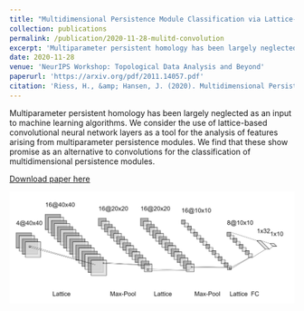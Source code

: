 ```yaml
---
title: "Multidimensional Persistence Module Classification via Lattice-Theoretic Convolutions"
collection: publications
permalink: /publication/2020-11-28-mulitd-convolution
excerpt: 'Multiparameter persistent homology has been largely neglected as an input to machine learning algorithms. We consider the use of lattice-based convolutional neural network layers as a tool for the analysis of features arising from multiparameter persistence modules. We find that these show promise as an alternative to convolutions for the classification of multidimensional persistence modules.'
date: 2020-11-28
venue: 'NeurIPS Workshop: Topological Data Analysis and Beyond'
paperurl: 'https://arxiv.org/pdf/2011.14057.pdf'
citation: 'Riess, H., &amp; Hansen, J. (2020). Multidimensional Persistence Module Classification via Lattice-Theoretic Convolutions. <i>arXiv preprint</i>.'
---
```

Multiparameter persistent homology has been largely neglected as an input to machine learning algorithms. We consider the use of lattice-based convolutional neural network layers as a tool for the analysis of features arising from multiparameter persistence modules. We find that these show promise as an alternative to convolutions for the classification of multidimensional persistence modules.

[Download paper here](https://arxiv.org/pdf/2011.14057.pdf)

![](\images\lattice-cnn.jpg)